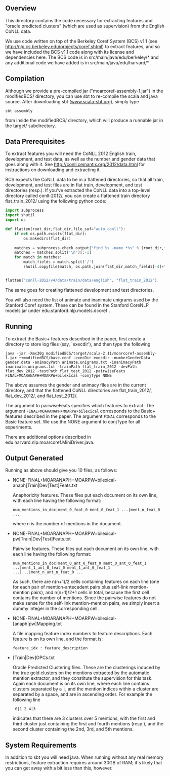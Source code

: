 ## Overview

This directory contains the code necessary for extracting features and "oracle predicted clusters" (which are used as supervision) from the English CoNLL data. 

We use code written on top of the Berkeley Coref System (BCS) v1.1 (see http://nlp.cs.berkeley.edu/projects/coref.shtml) to extract features, and so we have included the BCS v1.1 code along with its license and dependencies here. The BCS code is in src/main/java/edu/berkeley/* and any additional code we have added is in src/main/java/edu/harvard/* .

## Compilation

Although we provide a pre-compiled jar ("moarcoref-assembly-1.jar") in the modifiedBCS/ directory, you can use sbt to re-compile the scala and java source. After downloading sbt (www.scala-sbt.org), simply type
  
```
sbt assembly
```

from inside the modifiedBCS/ directory, which will produce a runnable jar in the target/ subdirectory.

## Data Prerequisites

To extract features you will need the CoNLL 2012 English train, development, and test data, as well as the number and gender data that goes along with it. See http://conll.cemantix.org/2012/data.html for instructions on downloading and extracting it. 

BCS expects the CoNLL data to be in a flattened directories, so that all train, development, and test files are in flat train, development, and test directories (resp.).  If you've extracted the CoNLL data into a top-level directory called conll-2012/, you can create a flattened train directory flat_train_2012/ using the following python code:

```python
import subprocess
import shutil
import os

def flatten(root_dir,flat_dir,file_suf="auto_conll"):
    if not os.path.exists(flat_dir):
        os.makedirs(flat_dir)
    
    matches = subprocess.check_output("find %s -name *%s" % (root_dir,file_suf),shell=True)
    matches = matches.split('\n')[:-1]
    for match in matches:
        match_fields = match.split('/')
        shutil.copyfile(match, os.path.join(flat_dir,match_fields[-4]+"_"+match_fields[-1]))


flatten("conll-2012/v4/data/train/data/english", "flat_train_2012")
```

The same goes for creating flattened development and test directories.

You will also need the list of animate and inanimate unigrams used by the Stanford Coref system. These can be found in the Stanford CoreNLP models jar under edu.stanford.nlp.models.dcoref .

## Running

To extract the Basic+ features described in the paper, first create a directory to store log files (say, `execdir'), and then type the following

```
java -jar -Xmx30g modifiedBCS/target/scala-2.11/moarcoref-assembly-1.jar ++modifiedBCS/base.conf -execDir execdir -numberGenderData gender.data -animacyPath animate.unigrams.txt -inanimacyPath inanimate.unigrams.txt -trainPath flat_train_2012 -devPath flat_dev_2012 -testPath flat_test_2012 -pairwiseFeats FINAL+MOARANAPH+MOARPW+bilexical -conjType NONE
```

The above assumes the gender and animacy files are in the current directory, and that the flattened CoNLL directories are flat_train_2012/, flat_dev_2012/, and flat_test_2012/. 

The argument to pairwiseFeats specifies which features to extract. The argument `FINAL+MOARANAPH+MOARPW+bilexical` corresponds to the Basic+ features described in the paper. The argument `FINAL` corresponds to the Basic feature set. We use the NONE argument to conjType for all experiments.

There are additional options described in edu.harvard.nlp.moarcoref.MiniDriver.java.

## Output Generated

Running as above should give you 10 files, as follows:

 - NONE-FINAL+MOARANAPH+MOARPW+bilexical-anaph\[Train|Dev|Test\]Feats.txt
 
     Anaphoricity features. These files put each document on its own line, with each line having the following format:
     
     ```
     num_mentions_in_doc|ment_0_feat_0 ment_0_feat_1 ...|ment_n_feat_0 ...
     ``` 
     
     where n is the number of mentions in the document.
     
 - NONE-FINAL+MOARANAPH+MOARPW+bilexical-pw\[Train|Dev|Test\]Feats.txt
 
     Pairwise features. These files put each document on its own line, with each line having the following format:
     
     ```
     num_mentions_in_doc|ment_0_ant_0_feat_0 ment_0_ant_0_feat_1 ...|ment_1_ant_0_feat_0 ment_1_ant_0_feat_1 ...|...|ment_n_ant_n_feat_0 ...
     ```
     
     As such, there are n(n+1)/2 cells containing features on each line (one for each pair of mention-antecedent pairs plus self-link mention-mention pairs), and n(n+1)/2+1 cells in total, because the first cell contains the number of mentions. Since the pairwise features do not make sense for the self-link mention-mention pairs, we simply insert a dummy integer in the corresponding cell. 
     
 - NONE-FINAL+MOARANAPH+MOARPW+bilexical-\[anaph|pw\]Mapping.txt
     
     A file mapping feature index numbers to feature descriptions. Each feature is on its own line, and the format is:
     
     ```
     feature_idx : feature_description
     ```
     
 - \[Train|Dev\]OPCs.txt
 
     Oracle Predicted Clustering files. These are the clusterings induced by the true gold clusters on the mentions extracted by the automatic mention extractor, and they constitute the supervision for this task. Again each document is on its own line, where each line contains clusters separated by a `|`, and the mention indices within a cluster are separated by a space, and are in ascending order. For example the following line
     
     ```
      0|1 2 4|3
     ```
     
     indicates that there are 3 clusters over 5 mentions, with the first and third cluster just containing the first and fourth mentions (resp.), and the second cluster containing the 2nd, 3rd, and 5th mentions.

## System Requirements

In addition to sbt you will need java. When running without any real memory restrictions, feature extraction requires around 30GB of RAM; it's likely that you can get away with a bit less than this, however.

